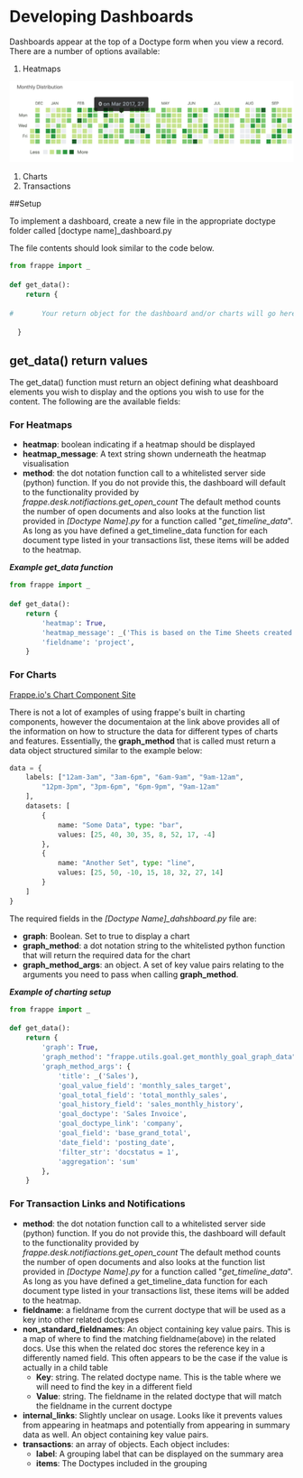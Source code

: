 # Developing Dashboards

Dashboards appear at the top of a Doctype form when you view a record. There are a number of options available:

1. Heatmaps

![alt text](https://github.com/adamkingsbury/frappe-dev-notes/blob/master/dashboards/Screenshot%202018-12-18%20at%2017.12.32.png?raw=true "Heatmap Screenshot")

1. Charts
1. Transactions

##Setup

To implement a dashboard, create a new file in the appropriate doctype folder called [doctype name]_dashboard.py

The file contents should look similar to the code below.

```Python
from frappe import _

def get_data():
	return {

#		Your return object for the dashboard and/or charts will go here.

  }
```

## get_data() return values

The get_data() function must return an object defining what deashboard elements you wish to display and the options
you wish to use for the content. The following are the available fields:

### For Heatmaps

* __heatmap__: boolean indicating if a heatmap should be displayed
* __heatmap_message__: A text string shown underneath the heatmap visualisation
* __method__: the dot notation function call to a whitelisted server side (python) function. If you do not provide this, the dashboard will default to the functionality provided by *frappe.desk.notifiactions.get_open_count* The default method counts the number of open documents and also looks at the function list provided in *[Doctype Name].py* for a function called "*get_timeline_data*". As long as you have defined a get_timeline_data function for each document type listed in your transactions list, these items will be added to the heatmap.

***Example get_data function***
```Python
from frappe import _

def get_data():
	return {
		'heatmap': True,
		'heatmap_message': _('This is based on the Time Sheets created against this project'),
		'fieldname': 'project',
	}
```


### For Charts

[Frappe.io's Chart Component Site](https://frappe.io/charts/docs)

There is not a lot of examples of using frappe's built in charting components, however the documentaion at the link above provides all of the information on how to structure the data for different types of charts and features. Essentially, the **graph_method** that is called must return a data object structured similar to the example below:

```Python
data = {
    labels: ["12am-3am", "3am-6pm", "6am-9am", "9am-12am",
        "12pm-3pm", "3pm-6pm", "6pm-9pm", "9am-12am"
    ],
    datasets: [
        {
            name: "Some Data", type: "bar",
            values: [25, 40, 30, 35, 8, 52, 17, -4]
        },
        {
            name: "Another Set", type: "line",
            values: [25, 50, -10, 15, 18, 32, 27, 14]
        }
    ]
}
```

The required fields in the *[Doctype Name]_dahshboard.py* file are:

* __graph__: Boolean. Set to true to display a chart
* __graph_method__: a dot notation string to the whitelisted python function that will return the required data for the chart
* __graph_method_args__: an object. A set of key value pairs relating to the arguments you need to pass when calling __graph_method__. 


***Example of charting setup***
```Python
from frappe import _

def get_data():
	return {
		'graph': True,
		'graph_method': "frappe.utils.goal.get_monthly_goal_graph_data",
		'graph_method_args': {
			'title': _('Sales'),
			'goal_value_field': 'monthly_sales_target',
			'goal_total_field': 'total_monthly_sales',
			'goal_history_field': 'sales_monthly_history',
			'goal_doctype': 'Sales Invoice',
			'goal_doctype_link': 'company',
			'goal_field': 'base_grand_total',
			'date_field': 'posting_date',
			'filter_str': 'docstatus = 1',
			'aggregation': 'sum'
		},
	}
```


### For Transaction Links and Notifications

* __method__: the dot notation function call to a whitelisted server side (python) function. If you do not provide this, the dashboard will default to the functionality provided by *frappe.desk.notifiactions.get_open_count* The default method counts the number of open documents and also looks at the function list provided in *[Doctype Name].py* for a function called "*get_timeline_data*". As long as you have defined a get_timeline_data function for each document type listed in your transactions list, these items will be added to the heatmap.
* __fieldname__: a fieldname from the current doctype that will be used as a key into other related doctypes
* __non_standard_fieldnames__: An object containing key value pairs. This is a map of where to find the matching fieldname(above)
in the related docs. Use this when the related doc stores the reference key in a differently named field. This often appears to 
be the case if the value is actually in a child table
  * __Key__: string. The related doctype name. This is the table where we will need to find the key in a different field 
  * __Value__: string. The fieldname in the related doctype that will match the fieldname in the current doctype
* __internal_links__: Slightly unclear on usage. Looks like it prevents values from appearing in heatmaps and potentially from appearing in summary data as well. An object containing key value pairs.
* __transactions__: an array of objects. Each object includes:
  * __label__: A grouping label that can be displayed on the summary area
  * __items__: The Doctypes included in the grouping
  
